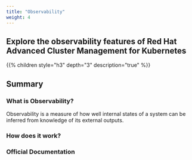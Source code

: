 ```yaml
---
title: "Observability"
weight: 4
---
```


## Explore the observability features of Red Hat Advanced Cluster Management for Kubernetes

{{% children style="h3" depth="3" description="true" %}}

## Summary

### What is Observability?

Observability is a measure of how well internal states of a system can be inferred from knowledge of its external outputs.

### How does it work?



### Official Documentation
